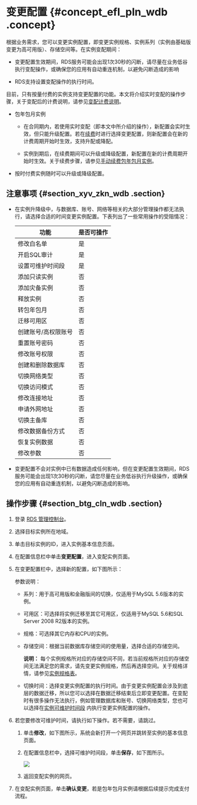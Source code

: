 # 变更配置 {#concept_efl_pln_wdb .concept}

根据业务需求，您可以变更实例配置，即变更实例规格、实例系列（实例由基础版变更为高可用版）、存储空间等。在实例变配期间：

-   变更配置生效期间，RDS服务可能会出现1次30秒的闪断，请尽量在业务低谷执行变配操作，或确保您的应用有自动重连机制，以避免闪断造成的影响

-   RDS支持设置变配操作的执行时间。


目前，只有按量付费的实例支持变更配置的功能。本文将介绍实时变配的操作步骤，关于变配后的计费说明，请参见[变配计费说明](../intl.zh-CN/产品定价/变配计费说明.md#)。

-   包年包月实例

    -   在合同期内，若使用实时变配（即本文中所介绍的操作），新配置会实时生效，但只能升级配置。若在[续费](../intl.zh-CN/产品定价/续费.md#)时进行选择变更配置，则新配置会在新的计费周期开始时生效，支持升配或降配。

    -   实例到期后，在续费期间可以升级或降级配置，新配置在新的计费周期开始时生效。关于续费步骤，请参见[手动续费包年包月实例](intl.zh-CN/用户指南/实例管理/手动续费包年包月实例.md#)。

-   按时付费实例随时可以升级或降级配置。


## 注意事项 {#section_xyv_zkn_wdb .section}

-   在实例升降级中，与数据库、账号、网络等相关的大部分管理操作都无法执行，请选择合适的时间变更实例配置。下表列出了一些常用操作的受阻情况：

    |功能|是否可操作|
    |--|-----|
    |修改白名单|是|
    |开启SQL审计|是|
    |设置可维护时间段|是|
    |添加只读实例|否|
    |添加灾备实例|否|
    |释放实例|否|
    |转包年包月|否|
    |迁移可用区|否|
    |创建账号/高权限账号|否|
    |重置账号密码|否|
    |修改账号权限|否|
    |创建和删除数据库|否|
    |切换网络类型|否|
    |切换访问模式|否|
    |修改连接地址|否|
    |申请外网地址|否|
    |切换主备库|否|
    |修改数据备份方式|否|
    |恢复实例数据|否|
    |修改参数|否|

-   变更配置不会对实例中已有数据造成任何影响，但在变更配置生效期间，RDS服务可能会出现1次30秒的闪断，请您尽量在业务低谷执行升级操作，或确保您的应用有自动重连机制，以避免闪断造成的影响。


## 操作步骤 {#section_btg_cln_wdb .section}

1.  登录 [RDS 管理控制台](https://rds.console.aliyun.com/)。
2.  选择目标实例所在地域。
3.  单击目标实例的ID，进入实例基本信息页面。
4.  在配置信息栏中单击**变更配置**，进入变配实例页面。
5.  在变更配置栏中，选择新的配置，如下图所示：

     

    参数说明：

    -   系列：用于高可用版和金融版间的切换，仅适用于MySQL 5.6版本的实例。

    -   可用区：可选择将实例迁移至其它可用区，仅适用于MySQL 5.6和SQL Server 2008 R2版本的实例。

    -   规格：可选择其它内存和CPU的实例。

    -   存储空间：根据当前数据库存储空间的使用量，选择合适的存储空间。

        **说明：** 每个实例规格所对应的存储空间不同，若当前规格所对应的存储空间无法满足您的需求，请先变更实例规格，然后再选择空间。关于规格详情，请参见[实例规格表](../intl.zh-CN/产品简介/实例规格/实例规格表.md#)。

    -   切换时间：选择变更实例配置的执行时间。由于变更实例配置会涉及到底层的数据迁移，所以您可以选择在数据迁移结束后立即变更配置。在变配时有很多操作无法执行，例如管理数据库和账号、切换网络类型，您也可以选择在[实例可维护时间段](intl.zh-CN/用户指南/实例管理/设置可维护时间段.md#) 内执行变更实例配置的操作。

6.  若您要修改可维护时间，请执行如下操作。若不需要，请跳过。
    1.  单击**修改**，如下图所示，系统会新打开一个网页并跳转至实例的基本信息页面。

         

    2.  在配置信息栏中，选择可维护时间段，单击**保存**，如下图所示。

        ![](http://static-aliyun-doc.oss-cn-hangzhou.aliyuncs.com/assets/img/7891/3044_zh-CN.png)

    3.  返回变配实例的网页。
7.  在变配实例页面，单击**确认变更**，若是包年包月实例请根据后续提示完成支付流程。


